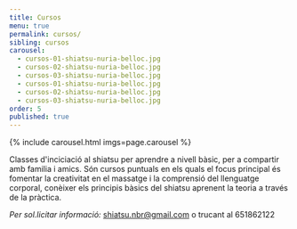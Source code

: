 ```yaml
---
title: Cursos
menu: true
permalink: cursos/
sibling: cursos
carousel:
  - cursos-01-shiatsu-nuria-belloc.jpg
  - cursos-02-shiatsu-nuria-belloc.jpg
  - cursos-03-shiatsu-nuria-belloc.jpg
  - cursos-01-shiatsu-nuria-belloc.jpg
  - cursos-02-shiatsu-nuria-belloc.jpg
  - cursos-03-shiatsu-nuria-belloc.jpg
order: 5
published: true
---
```


{% include carousel.html imgs=page.carousel %}

Classes d'inciciació al shiatsu per aprendre a nivell bàsic, per a compartir amb familia i amics.
Són cursos puntuals en els quals el focus principal és fomentar la creativitat en el massatge i la comprensió del llenguatge corporal, conèixer els principis bàsics del shiatsu aprenent la teoria a través de la pràctica.

_Per sol.licitar informació:_ shiatsu.nbr@gmail.com o trucant al 651862122
